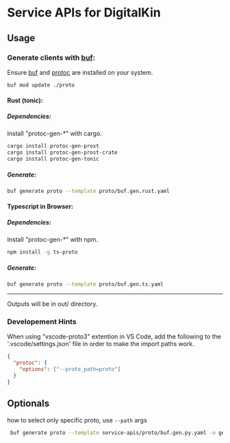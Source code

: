 # Service APIs for DigitalKin

## Usage

### Generate clients with [buf](https://buf.build/):

Ensure [buf](https://buf.build/docs/installation) and [protoc](https://grpc.io/docs/protoc-installation/) are installed on your system.

```sh
buf mod update ./proto
```

#### Rust (tonic):

##### Dependencies:

Install "protoc-gen-\*" with cargo.

```sh
cargo install protoc-gen-prost
cargo install protoc-gen-prost-crate
cargo install protoc-gen-tonic
```

##### Generate:

```sh
buf generate proto --template proto/buf.gen.rust.yaml
```

#### Typescript in Browser:

##### Dependencies:

Install "protoc-gen-\*" with npm.

```sh
npm install -g ts-proto
```

##### Generate:

```sh
buf generate proto --template proto/buf.gen.ts.yaml
```

---

Outputs will be in out/ directory.

### Developement Hints

When using "vscode-proto3" extention in VS Code, add the following to the '.vscode/settings.json' file in order to make the import paths work.

```json
{
  "protoc": {
    "options": ["--proto_path=proto"]
  }
}
```

## Optionals
how to select only specific proto, use `--path` args
```sh
 buf generate proto --template service-apis/proto/buf.gen.py.yaml -o gen --path service-apis/proto/digitalkin/kin --path service-apis/proto/google
```
